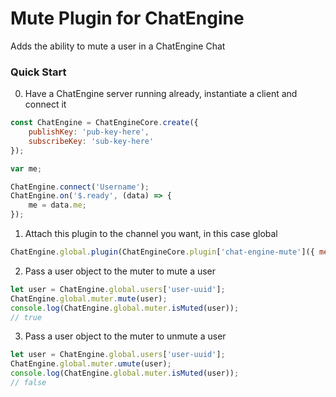 # Mute Plugin for ChatEngine

Adds the ability to mute a user in a ChatEngine Chat

### Quick Start

0. Have a ChatEngine server running already, instantiate a client and connect it
```js
const ChatEngine = ChatEngineCore.create({
    publishKey: 'pub-key-here',
    subscribeKey: 'sub-key-here'
});

var me;

ChatEngine.connect('Username');
ChatEngine.on('$.ready', (data) => {
    me = data.me;
});
```

1. Attach this plugin to the channel you want, in this case global
```js
ChatEngine.global.plugin(ChatEngineCore.plugin['chat-engine-mute']({ me: me }));
```

2. Pass a user object to the muter to mute a user
```js
let user = ChatEngine.global.users['user-uuid'];
ChatEngine.global.muter.mute(user);
console.log(ChatEngine.global.muter.isMuted(user));
// true
```

3. Pass a user object to the muter to unmute a user
```js
let user = ChatEngine.global.users['user-uuid'];
ChatEngine.global.muter.umute(user);
console.log(ChatEngine.global.muter.isMuted(user));
// false
```


